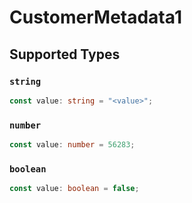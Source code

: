 # CustomerMetadata1


## Supported Types

### `string`

```typescript
const value: string = "<value>";
```

### `number`

```typescript
const value: number = 56283;
```

### `boolean`

```typescript
const value: boolean = false;
```

